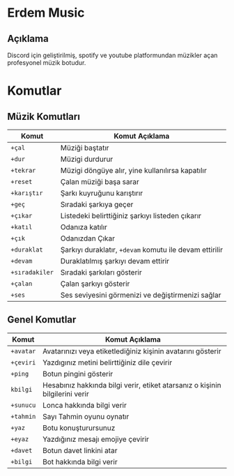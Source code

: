 # Erdem Music

## Açıklama
Discord için geliştirilmiş, spotify ve youtube platformundan müzikler açan profesyonel müzik botudur.

# Komutlar
## Müzik Komutları

|Komut|Komut Açıklama|
|-|-|
|`+çal`|Müziği baştatır|
|`+dur`|Müzigi durdurur|
|`+tekrar`|Müzigi döngüye alır, yine kullanılırsa kapatılır|
|`+reset`|Çalan müziği başa sarar|
|`+karıştır`|Şarkı kuyruğunu karıştırır|
|`+geç`|Sıradaki şarkıya geçer|
|`+çıkar`|Listedeki belirttiğiniz şarkıyı listeden çıkarır|
|`+katıl`|Odanıza katılır|
|`+çık`|Odanızdan Çıkar|
|`+duraklat`|Şarkıyı duraklatır, `+devam` komutu ile devam ettirilir|
|`+devam`|Duraklatılmış şarkıyı devam ettirir|
|`+sıradakiler`|Sıradaki şarkıları gösterir|
|`+çalan`|Çalan şarkıyı gösterir|
|`+ses`|Ses seviyesini görmenizi ve değiştirmenizi sağlar|

## Genel Komutlar
|Komut|Komut Açıklama|
|-|-|
|`+avatar`|Avatarınızı veya etiketlediğiniz kişinin avatarını gösterir|
|`+çeviri`|Yazdıgınız metini belirttiğiniz dile çevirir|
|`+ping`|Botun pingini gösterir|
|`kbilgi`|Hesabınız hakkında bilgi verir, etiket atarsanız o kişinin bilgilerini verir|
|`+sunucu`|Lonca hakkında bilgi verir|
|`+tahmin`|Sayı Tahmin oyunu oynatır|
|`+yaz`|Botu konuşturursunuz|
|`+eyaz`|Yazdığınız mesajı emojiye çevirir|
|`+davet`|Botun davet linkini atar|
|`+bilgi`|Bot hakkında bilgi verir|
